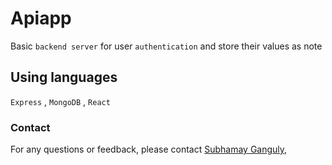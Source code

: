 # Apiapp
Basic `backend server` for user `authentication` and store their values as note
## Using languages
`Express` , `MongoDB` , `React`
### Contact
For any questions or feedback, please contact 
[Subhamay Ganguly](https://strein-11.github.io/portfolio/),
